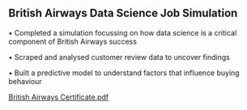 <h2>British Airways Data Science Job Simulation</h2>

• Completed a simulation focussing on how data science is a critical component of British Airways success

• Scraped and analysed customer review data to uncover findings

• Built a predictive model to understand factors that influence buying behaviour


[British Airways Certificate.pdf](https://github.com/pragatimehra/British-Airways-Data-Science-Job-Simulation/files/13339990/British.Airways.Certificate.pdf)
